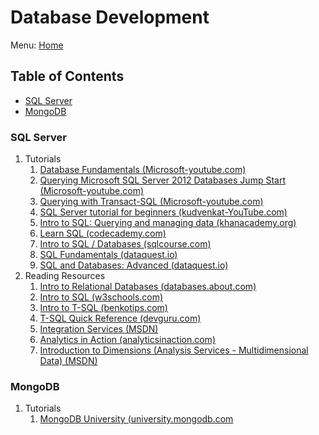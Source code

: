 # Database Development

Menu: [Home](./README.md)

## Table of Contents

- [SQL Server](#sql-server)
- [MongoDB](#mongodb)

### SQL Server

1. Tutorials
    1. [Database Fundamentals (Microsoft-youtube.com)](https://www.youtube.com/playlist?list=PLsrZV8shpwjM71pXuhXu9dSM2QL5kZIoh)
    1. [Querying Microsoft SQL Server 2012 Databases Jump Start (Microsoft-youtube.com)](https://www.youtube.com/playlist?list=PLIoX3-mcY80ipygQHDYN_w_F1lAl2m2JS)
    1. [Querying with Transact-SQL (Microsoft-youtube.com)](https://www.youtube.com/playlist?list=PLar0ZIPrNX9ftDSmaD2tO32wjjSEAYU-P)
    1. [SQL Server tutorial for beginners (kudvenkat-YouTube.com)](https://www.youtube.com/playlist?list=PL08903FB7ACA1C2FB)
    1. [Intro to SQL: Querying and managing data (khanacademy.org)](https://www.khanacademy.org/computing/computer-programming/sql)
    1. [Learn SQL (codecademy.com)](https://www.codecademy.com/learn/learn-sql)
    1. [Intro to SQL / Databases (sqlcourse.com)](http://www.sqlcourse.com/intro.html)
    1. [SQL Fundamentals (dataquest.io)](https://www.dataquest.io/course/sql-fundamentals/ "SQL is the language of data, and it is a critical skill to have when working as a Data Analyst, Data Scientist, or as a Data Engineer. In fact, more data analysts and data scientists use SQL than use either Python or R (because both Python and R programmers use SQL, too).  In our SQL Fundamentals course, you will learn the basics of this critical skill and start building some experience working with SQL databases.")
    1. [SQL and Databases: Advanced (dataquest.io)](https://www.dataquest.io/course/sql-databases-advanced/ "At the start of this course, you will learn the basics of PostgreSQL, a popular and powerful open-source relational database designed to handle multiple connections at once. You will also learn how to work with PostgreSQL in conjunction with Python using the psycopg2 library, and how to work with PostgreSQL from the command line using psql.")
1. Reading Resources
    1. [Intro to Relational Databases (databases.about.com)](http://databases.about.com/od/databasetraining/a/databasesbegin.htm)
    1. [Intro to SQL (w3schools.com)](http://www.w3schools.com/sql/sql_intro.asp)
    1. [Intro to T-SQL (benkotips.com)](http://www.benkotips.com/pages/introtsql.aspx)
    1. [T-SQL Quick Reference (devguru.com)](http://www.devguru.com/technologies/t-sql/index)
    1. [Integration Services (MSDN)](https://msdn.microsoft.com/en-us/library/jj720568.aspx)
    1. [Analytics in Action (analyticsinaction.com)](http://www.analyticsinaction.com/)
    1. [Introduction to Dimensions (Analysis Services - Multidimensional Data) (MSDN)](https://msdn.microsoft.com/en-us/library/ms175439.aspx)

### MongoDB

1. Tutorials
    1. [MongoDB University (university.mongodb.com](https://university.mongodb.com/courses/catalog "Learn MongoDB from MongoDB")
